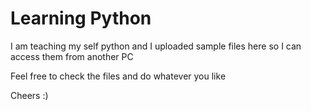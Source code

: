 # Learning Python

I am teaching my self python and I uploaded sample files here so I can access them from another PC

Feel free to check the files and do whatever you like

Cheers :)

